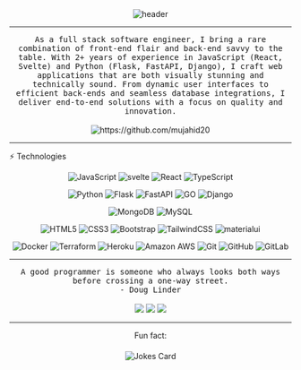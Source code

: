 

<div align="center">
  <img src="https://github.com/mujahid20/mujahid20/blob/master/header14.gif" alt="header"/>
</div>
<hr>
<p align="center">
  <samp>As a full stack software engineer, I bring a rare combination of front-end flair and back-end savvy to the table. With 2+ years of experience in JavaScript (React, Svelte) and Python (Flask, FastAPI, Django), I craft web applications that are both visually stunning and technically sound. From dynamic user interfaces to efficient back-ends and seamless database integrations, I deliver end-to-end solutions with a focus on quality and innovation.
  </samp>
  <br> <br>
  <img src="https://komarev.com/ghpvc/?username=mujahid20" alt="https://github.com/mujahid20" />
</p>
<hr>
⚡ Technologies
<div align="center">
  
 ![JavaScript](https://img.shields.io/badge/JavaScript-323330?style=for-the-badge&logo=javascript&logoColor=F7DF1E)
  ![svelte](https://img.shields.io/badge/Svelte-4A4A55?style=for-the-badge&logo=svelte&logoColor=FF3E00)
 ![React](https://img.shields.io/badge/React-20232A?style=for-the-badge&logo=react&logoColor=61DAFB)
![TypeScript](https://img.shields.io/badge/TypeScript-007ACC?style=for-the-badge&logo=typescript&logoColor=white)


</idv>

<div align="center">
  
![Python](https://img.shields.io/badge/Python-3776AB?style=for-the-badge&logo=python&logoColor=white)
  ![Flask](https://img.shields.io/badge/Flask-000000?style=for-the-badge&logo=flask&logoColor=white)
  ![FastAPI](https://img.shields.io/badge/FastAPI-005571?style=for-the-badge&logo=fastapi)
  ![GO](https://img.shields.io/badge/Go-00ADD8?style=for-the-badge&logo=go&logoColor=white)
 ![Django](https://img.shields.io/badge/django-%23092E20.svg?style=for-the-badge&logo=django&logoColor=white)

  </div>
<div align="center">
  
  ![MongoDB](https://img.shields.io/badge/MongoDB-4EA94B?style=for-the-badge&logo=mongodb&logoColor=white)
![MySQL](https://img.shields.io/badge/MySQL-005C84?style=for-the-badge&logo=mysql&logoColor=white)


  </div>
  <div align="center">
  
![HTML5](https://img.shields.io/badge/HTML5-E34F26?style=for-the-badge&logo=html5&logoColor=white)
![CSS3](https://img.shields.io/badge/CSS3-1572B6?style=for-the-badge&logo=css3&logoColor=white)
![Bootstrap](https://img.shields.io/badge/Bootstrap-563D7C?style=for-the-badge&logo=bootstrap&logoColor=white)
![TailwindCSS](https://img.shields.io/badge/Tailwind_CSS-38B2AC?style=for-the-badge&logo=tailwind-css&logoColor=white)
![materialui](https://img.shields.io/badge/Material--UI-0081CB?style=for-the-badge&logo=material-ui&logoColor=white)
</div>
<div align="center">
  
![Docker](https://img.shields.io/badge/docker-%230db7ed.svg?style=for-the-badge&logo=docker&logoColor=white)
![Terraform](https://img.shields.io/badge/terraform-%235835CC.svg?style=for-the-badge&logo=terraform&logoColor=white)
![Heroku](https://img.shields.io/badge/Heroku-430098?style=for-the-badge&logo=heroku&logoColor=white)
![Amazon AWS](https://img.shields.io/badge/Amazon_AWS-232F3E?style=for-the-badge&logo=amazon-aws&logoColor=white)
![Git](https://img.shields.io/badge/GIT-E44C30?style=for-the-badge&logo=git&logoColor=white)
![GitHub](https://img.shields.io/badge/GitHub-100000?style=for-the-badge&logo=github&logoColor=white)
![GitLab](https://img.shields.io/badge/GitLab-330F63?style=for-the-badge&logo=gitlab&logoColor=white)
  </div>

<hr>
<p align="center">
   <samp>A good programmer is someone who always looks both ways before crossing a one-way street.</samp>
   <br>
   <samp>- Doug Linder</samp>
   <br>
<br>
<!-- <a target="_blank" href="https://thomasgeorgethomas.com/"><img src="https://img.shields.io/badge/-WEB-FF4088?style=for-the-badge&logo=Hugo&logoColor=white"></img></a>	 -->
<a target="_blank" href="https://www.linkedin.com/in/mujahidulislam20"><img src="https://img.shields.io/badge/-LinkedIn-0077B5?style=for-the-badge&logo=Linkedin&logoColor=white"></img></a>
<a target="_blank" href="mailto:mujahidcse20@gmail.com"><img src="https://img.shields.io/badge/-Gmail-D14836?style=for-the-badge&logo=Gmail&logoColor=white"></img></a>
<a target="_blank" href="https://leetcode.com/Avro_20/"><img src="https://img.shields.io/badge/-LeetCode-FFA116?style=for-the-badge&logo=LeetCode&logoColor=black"></img></a>
<!-- <a target="_blank" href="https://public.tableau.com/app/profile/thomas.george.thomas"><img src="https://img.shields.io/badge/-Tableau-E97627?style=for-the-badge&logo=Tableau&logoColor=white"></img></a> -->
<!-- <a target="_blank" href="https://medium.com/@thomas-george-thomas"><img src="https://img.shields.io/badge/-Medium-12100E?style=for-the-badge&logo=Medium&logoColor=white"></img></a> -->
<!-- <a target="_blank" href="https://twitter.com/Thomas_George_T"><img src="https://img.shields.io/badge/-Twitter-1DA1F2?style=for-the-badge&logo=Twitter&logoColor=white"></img></a> -->

<br>
</p>
<hr>
<div align="center" style="margin-bottom: 20px;">Fun fact: </div>
<div align="center"> 
<!-- HTML -->
<img src="https://readme-jokes.vercel.app/api" alt="Jokes Card" />  
  </div>

